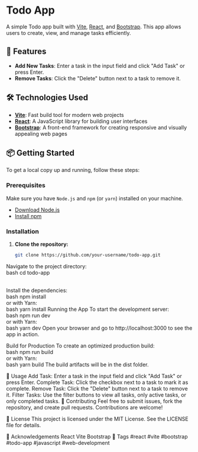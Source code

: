 # Todo App

A simple Todo app built with [Vite](https://vitejs.dev/), [React](https://reactjs.org/), and [Bootstrap](https://getbootstrap.com/). This app allows users to create, view, and manage tasks efficiently.

## 🚀 Features

- **Add New Tasks**: Enter a task in the input field and click "Add Task" or press Enter.
- **Remove Tasks**: Click the "Delete" button next to a task to remove it.
## 🛠 Technologies Used

- **[Vite](https://vitejs.dev/)**: Fast build tool for modern web projects
- **[React](https://reactjs.org/)**: A JavaScript library for building user interfaces
- **[Bootstrap](https://getbootstrap.com/)**: A front-end framework for creating responsive and visually appealing web pages

## 📦 Getting Started

To get a local copy up and running, follow these steps:

### Prerequisites

Make sure you have `Node.js` and `npm` (or `yarn`) installed on your machine.

- [Download Node.js](https://nodejs.org/)
- [Install npm](https://docs.npmjs.com/downloading-and-installing-node-js-and-npm)

### Installation

1. **Clone the repository:**

   ```bash
   git clone https://github.com/your-username/todo-app.git
Navigate to the project directory:
<br>
bash
cd todo-app

<br>
Install the dependencies:
<br>
bash
npm install

<br>
or with Yarn:
<br>
bash
yarn install
Running the App
To start the development server:
<br>
bash
npm run dev
<br>
or with Yarn:
<br>
bash
yarn dev
Open your browser and go to http://localhost:3000 to see the app in action.

Build for Production
To create an optimized production build:
<br>
bash
npm run build
<br>
or with Yarn:
<br>
bash
yarn build
The build artifacts will be in the dist folder.

📖 Usage
Add Task: Enter a task in the input field and click "Add Task" or press Enter.
Complete Task: Click the checkbox next to a task to mark it as complete.
Remove Task: Click the "Delete" button next to a task to remove it.
Filter Tasks: Use the filter buttons to view all tasks, only active tasks, or only completed tasks.
🤝 Contributing
Feel free to submit issues, fork the repository, and create pull requests. Contributions are welcome!

📝 License
This project is licensed under the MIT License. See the LICENSE file for details.

🙏 Acknowledgements
React
Vite
Bootstrap
📌 Tags
#react #vite #bootstrap #todo-app #javascript #web-development
